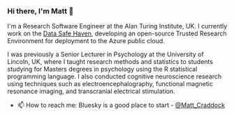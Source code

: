 ### Hi there, I'm Matt 👋

I'm a Research Software Engineer at the Alan Turing Institute, UK. 
I currently work on the [Data Safe Haven](https://data-safe-haven.readthedocs.io/en/latest/), developing an open-source Trusted Research Environment for deployment to the Azure public cloud.

I was previously a Senior Lecturer in Psychology at the University of Lincoln, UK, where I taught research methods and statistics to students studying for Masters degrees in psychology using the R statistical programming language. I also conducted cognitive neuroscience research using techniques such as electroencephalography, functional magnetic resonance imaging, and transcranial electrical stimulation. 

- 📫 How to reach me: Bluesky is a good place to start - [@Matt_Craddock](https://bsky.app/profile/mattcraddock.com)
<!--
**craddm/craddm** is a ✨ _special_ ✨ repository because its `README.md` (this file) appears on your GitHub profile.

Here are some ideas to get you started:

- 🔭 I’m currently working on ...
- 🌱 I’m currently learning ...
- 👯 I’m looking to collaborate on ...
- 🤔 I’m looking for help with ...
- 💬 Ask me about ...
- 😄 Pronouns: ...
- ⚡ Fun fact: ...
-->

